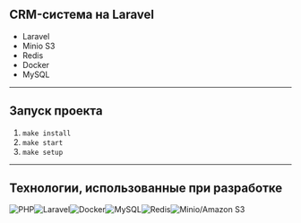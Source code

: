 ## CRM-система на Laravel

- Laravel
- Minio S3
- Redis
- Docker
- MySQL

---

## Запуск проекта

1. `make install`
2. `make start`
3. `make setup`

---

## Технологии, использованные при разработке

![PHP](https://img.shields.io/badge/php-%23777BB4.svg?style=for-the-badge&logo=php&logoColor=white)![Laravel](https://img.shields.io/badge/laravel-%23FF2D20.svg?style=for-the-badge&logo=laravel&logoColor=white)![Docker](https://img.shields.io/badge/docker-%230db7ed.svg?style=for-the-badge&logo=docker&logoColor=white)![MySQL](https://img.shields.io/badge/mysql-4479A1.svg?style=for-the-badge&logo=mysql&logoColor=white)![Redis](https://img.shields.io/badge/redis-%23DD0031.svg?style=for-the-badge&logo=redis&logoColor=white)![Minio/Amazon S3](https://img.shields.io/badge/Minio%20S3-FF9900?style=for-the-badge&logo=amazons3&logoColor=white)
